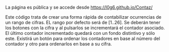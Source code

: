 La página es pública y se accede desde https://l0g6.github.io/Contaz/ 

Este código
trata de crear una forma 
rápida de contabilizar ocurrencias de
un rango de cifras. EL rango por defecto
será de [1..26].
Se deberán tener los botones con la cifra y al pulsarlos
se incrementará el contador asociado.
El último contador incrementado quedará con un fondo
distintivo y sólo este.
Existirá un botón para ordenar los contadores en base al número del contador y otro para ordenarlos en base a su cifra.
